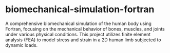 # biomechanical-simulation-fortran
A comprehensive biomechanical simulation of the human body using Fortran, focusing on the mechanical behavior of bones, muscles, and joints under various physical conditions. This project utilizes finite element analysis (FEA) to model stress and strain in a 2D human limb subjected to dynamic loads.
